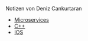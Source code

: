 Notizen von Deniz Cankurtaran
 - [Microservices](microservices/index.md)
 - [C++](cplusplus/index.md)
 - [IOS](ios/index.md)
